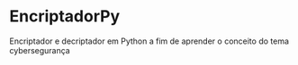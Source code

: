 # EncriptadorPy
Encriptador  e decriptador em Python a fim de aprender o conceito do tema cybersegurança
